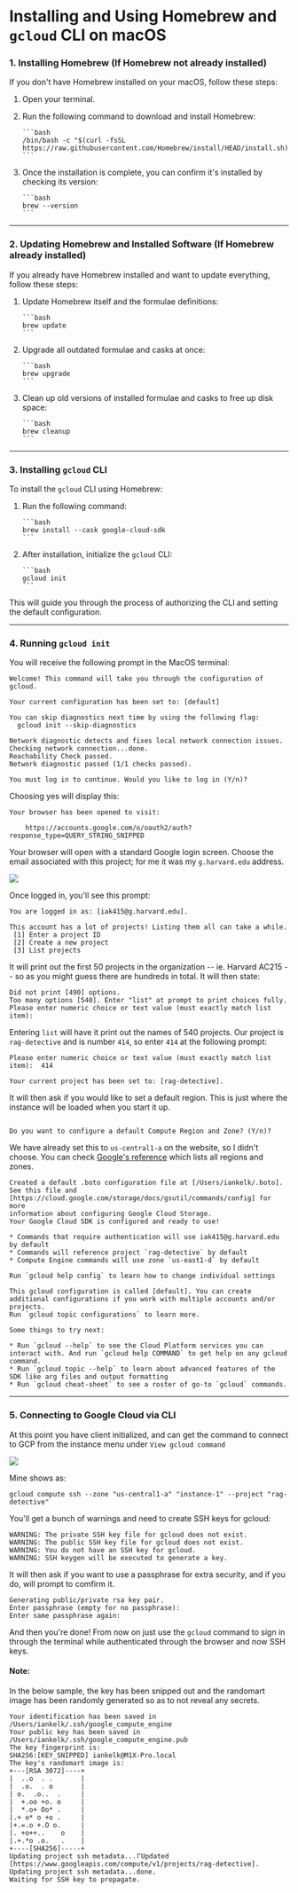 # Installing and Using Homebrew and `gcloud` CLI on macOS

### 1. Installing Homebrew (If Homebrew not already installed)

If you don't have Homebrew installed on your macOS, follow these steps:

1. Open your terminal.
2. Run the following command to download and install Homebrew:
   
       ```bash
       /bin/bash -c "$(curl -fsSL https://raw.githubusercontent.com/Homebrew/install/HEAD/install.sh)"
       ```

3. Once the installation is complete, you can confirm it's installed by checking its version:

       ```bash
       brew --version
       ```
---

### 2. Updating Homebrew and Installed Software (If Homebrew already installed)

If you already have Homebrew installed and want to update everything, follow these steps:

1. Update Homebrew itself and the formulae definitions:

       ```bash
       brew update
       ```

2. Upgrade all outdated formulae and casks at once:

       ```bash
       brew upgrade
       ```

3. Clean up old versions of installed formulae and casks to free up disk space:

       ```bash
       brew cleanup
       ```

---

### 3. Installing `gcloud` CLI

To install the `gcloud` CLI using Homebrew:

1. Run the following command:

       ```bash
       brew install --cask google-cloud-sdk
       ```

2. After installation, initialize the `gcloud` CLI:

       ```bash
       gcloud init
       ```

This will guide you through the process of authorizing the CLI and setting the default configuration.

---

### 4. Running `gcloud init`

You will receive the following prompt in the MacOS terminal:

```text
Welcome! This command will take you through the configuration of gcloud.

Your current configuration has been set to: [default]

You can skip diagnostics next time by using the following flag:
  gcloud init --skip-diagnostics

Network diagnostic detects and fixes local network connection issues.
Checking network connection...done.                                                                                                                                  
Reachability Check passed.
Network diagnostic passed (1/1 checks passed).

You must log in to continue. Would you like to log in (Y/n)?
```

Choosing yes will display this:

```text
Your browser has been opened to visit:

    https://accounts.google.com/o/oauth2/auth?response_type=QUERY_STRING_SNIPPED

```

Your browser will open with a standard Google login screen. Choose the email associated with this project; for me it was my `g.harvard.edu` address.

![](../img/gcp-login.jpg)

Once logged in, you'll see this prompt:

```text
You are logged in as: [iak415@g.harvard.edu].

This account has a lot of projects! Listing them all can take a while.
 [1] Enter a project ID
 [2] Create a new project
 [3] List projects
```

It will print out the first 50 projects in the organization -- ie. Harvard AC215 -- so as you might guess there are hundreds in total. It will then state:

```text
Did not print [490] options.
Too many options [540]. Enter "list" at prompt to print choices fully.
Please enter numeric choice or text value (must exactly match list item):
```

Entering `list` will have it print out the names of 540 projects. Our project is `rag-detective` and is number `414`, so enter `414` at the following prompt:

```text
Please enter numeric choice or text value (must exactly match list item):  414

Your current project has been set to: [rag-detective].
```

It will then ask if you would like to set a default region. This is just where the instance will be loaded when you start it up.

```text

Do you want to configure a default Compute Region and Zone? (Y/n)?
```

We have already set this to `us-central1-a` on the website, so I didn't choose. You can check [Google's reference](https://cloud.google.com/compute/docs/regions-zones) which lists all regions and zones.

```text
Created a default .boto configuration file at [/Users/iankelk/.boto]. See this file and
[https://cloud.google.com/storage/docs/gsutil/commands/config] for more
information about configuring Google Cloud Storage.
Your Google Cloud SDK is configured and ready to use!

* Commands that require authentication will use iak415@g.harvard.edu by default
* Commands will reference project `rag-detective` by default
* Compute Engine commands will use zone `us-east1-d` by default

Run `gcloud help config` to learn how to change individual settings

This gcloud configuration is called [default]. You can create additional configurations if you work with multiple accounts and/or projects.
Run `gcloud topic configurations` to learn more.

Some things to try next:

* Run `gcloud --help` to see the Cloud Platform services you can interact with. And run `gcloud help COMMAND` to get help on any gcloud command.
* Run `gcloud topic --help` to learn about advanced features of the SDK like arg files and output formatting
* Run `gcloud cheat-sheet` to see a roster of go-to `gcloud` commands.
```

---

### 5. Connecting to Google Cloud via CLI

At this point you have client initialized, and can get the command to connect to GCP from the instance menu under `View gcloud command`

![](../img/gcp-cli-connect.jpg)

Mine shows as:

```text
gcloud compute ssh --zone "us-central1-a" "instance-1" --project "rag-detective"
```

You'll get a bunch of warnings and need to create SSH keys for gcloud:

```
WARNING: The private SSH key file for gcloud does not exist.
WARNING: The public SSH key file for gcloud does not exist.
WARNING: You do not have an SSH key for gcloud.
WARNING: SSH keygen will be executed to generate a key.
```

It will then ask if you want to use a passphrase for extra security, and if you do, will prompt to comfirm it.

```text
Generating public/private rsa key pair.
Enter passphrase (empty for no passphrase): 
Enter same passphrase again: 
```

And then you're done! From now on just use the `gcloud` command to sign in through the terminal while authenticated through the browser and now SSH keys.

#### Note:

In the below sample, the key has been snipped out and the randomart image has been randomly generated so as to not reveal any secrets.

```text
Your identification has been saved in /Users/iankelk/.ssh/google_compute_engine
Your public key has been saved in /Users/iankelk/.ssh/google_compute_engine.pub
The key fingerprint is:
SHA256:[KEY_SNIPPED] iankelk@M1X-Pro.local
The key's randomart image is:
+---[RSA 3072]----+
|  ..o  . .       |
|  .o.  . o       |
| o.  .o..  .     |
|  +.oo +o. o     |
|  *.o+ Oo* .     |
|.+ o* o +o .     |
|+.=.o +.O o.     |
|. +o++..    o    |
|.+.*o .o.   .    |
+----[SHA256]-----+
Updating project ssh metadata...⠏Updated [https://www.googleapis.com/compute/v1/projects/rag-detective].                                                             
Updating project ssh metadata...done.                                                                                                                                
Waiting for SSH key to propagate.

```

